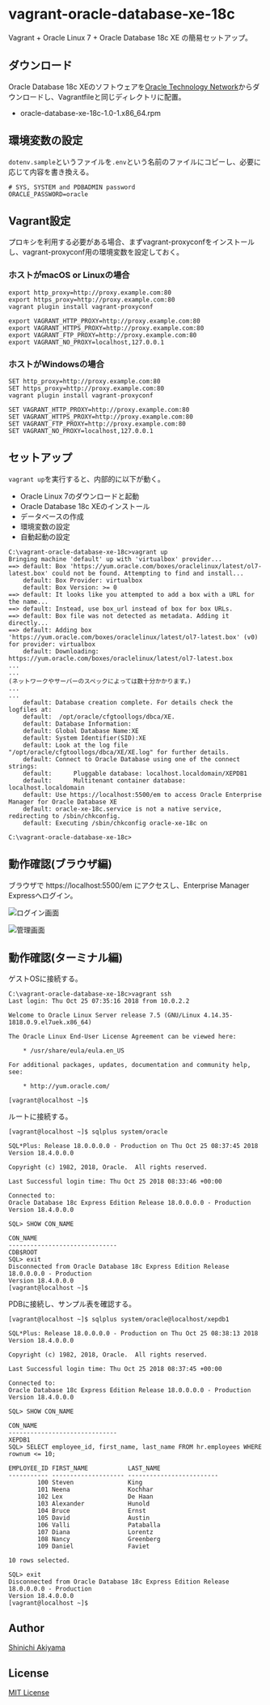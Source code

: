 vagrant-oracle-database-xe-18c
==============================

Vagrant + Oracle Linux 7 + Oracle Database 18c XE の簡易セットアップ。

ダウンロード
------------

Oracle Database 18c XEのソフトウェアを[Oracle Technology Network](https://www.oracle.com/technetwork/database/database-technologies/express-edition/downloads/index.html)からダウンロードし、Vagrantfileと同じディレクトリに配置。

* oracle-database-xe-18c-1.0-1.x86_64.rpm

環境変数の設定
--------------

`dotenv.sample`というファイルを`.env`という名前のファイルにコピーし、必要に応じて内容を書き換える。

```
# SYS, SYSTEM and PDBADMIN password
ORACLE_PASSWORD=oracle
```

Vagrant設定
-----------

プロキシを利用する必要がある場合、まずvagrant-proxyconfをインストールし、vagrant-proxyconf用の環境変数を設定しておく。

### ホストがmacOS or Linuxの場合 ###

```
export http_proxy=http://proxy.example.com:80
export https_proxy=http://proxy.example.com:80
vagrant plugin install vagrant-proxyconf

export VAGRANT_HTTP_PROXY=http://proxy.example.com:80
export VAGRANT_HTTPS_PROXY=http://proxy.example.com:80
export VAGRANT_FTP_PROXY=http://proxy.example.com:80
export VAGRANT_NO_PROXY=localhost,127.0.0.1
```

### ホストがWindowsの場合 ###

```
SET http_proxy=http://proxy.example.com:80
SET https_proxy=http://proxy.example.com:80
vagrant plugin install vagrant-proxyconf

SET VAGRANT_HTTP_PROXY=http://proxy.example.com:80
SET VAGRANT_HTTPS_PROXY=http://proxy.example.com:80
SET VAGRANT_FTP_PROXY=http://proxy.example.com:80
SET VAGRANT_NO_PROXY=localhost,127.0.0.1
```

セットアップ
------------

`vagrant up`を実行すると、内部的に以下が動く。

* Oracle Linux 7のダウンロードと起動
* Oracle Database 18c XEのインストール
* データベースの作成
* 環境変数の設定
* 自動起動の設定

```
C:\vagrant-oracle-database-xe-18c>vagrant up
Bringing machine 'default' up with 'virtualbox' provider...
==> default: Box 'https://yum.oracle.com/boxes/oraclelinux/latest/ol7-latest.box' could not be found. Attempting to find and install...
    default: Box Provider: virtualbox
    default: Box Version: >= 0
==> default: It looks like you attempted to add a box with a URL for the name...
==> default: Instead, use box_url instead of box for box URLs.
==> default: Box file was not detected as metadata. Adding it directly...
==> default: Adding box 'https://yum.oracle.com/boxes/oraclelinux/latest/ol7-latest.box' (v0) for provider: virtualbox
    default: Downloading: https://yum.oracle.com/boxes/oraclelinux/latest/ol7-latest.box
...
...
(ネットワークやサーバーのスペックによっては数十分かかります。)
...
...
    default: Database creation complete. For details check the logfiles at:
    default:  /opt/oracle/cfgtoollogs/dbca/XE.
    default: Database Information:
    default: Global Database Name:XE
    default: System Identifier(SID):XE
    default: Look at the log file "/opt/oracle/cfgtoollogs/dbca/XE/XE.log" for further details.
    default: Connect to Oracle Database using one of the connect strings:
    default:      Pluggable database: localhost.localdomain/XEPDB1
    default:      Multitenant container database: localhost.localdomain
    default: Use https://localhost:5500/em to access Oracle Enterprise Manager for Oracle Database XE
    default: oracle-xe-18c.service is not a native service, redirecting to /sbin/chkconfig.
    default: Executing /sbin/chkconfig oracle-xe-18c on

C:\vagrant-oracle-database-xe-18c>
```

動作確認(ブラウザ編)
--------------------

ブラウザで https://localhost:5500/em にアクセスし、Enterprise Manager Expressへログイン。

![ログイン画面](localhost_5500_em_login.png)

![管理画面](localhost_5500_em_shell.png)

動作確認(ターミナル編)
----------------------

ゲストOSに接続する。

```
C:\vagrant-oracle-database-xe-18c>vagrant ssh
Last login: Thu Oct 25 07:35:16 2018 from 10.0.2.2

Welcome to Oracle Linux Server release 7.5 (GNU/Linux 4.14.35-1818.0.9.el7uek.x86_64)

The Oracle Linux End-User License Agreement can be viewed here:

    * /usr/share/eula/eula.en_US

For additional packages, updates, documentation and community help, see:

    * http://yum.oracle.com/

[vagrant@localhost ~]$
```

ルートに接続する。

```
[vagrant@localhost ~]$ sqlplus system/oracle

SQL*Plus: Release 18.0.0.0.0 - Production on Thu Oct 25 08:37:45 2018
Version 18.4.0.0.0

Copyright (c) 1982, 2018, Oracle.  All rights reserved.

Last Successful login time: Thu Oct 25 2018 08:33:46 +00:00

Connected to:
Oracle Database 18c Express Edition Release 18.0.0.0.0 - Production
Version 18.4.0.0.0

SQL> SHOW CON_NAME

CON_NAME
------------------------------
CDB$ROOT
SQL> exit
Disconnected from Oracle Database 18c Express Edition Release 18.0.0.0.0 - Production
Version 18.4.0.0.0
[vagrant@localhost ~]$
```

PDBに接続し、サンプル表を確認する。

```
[vagrant@localhost ~]$ sqlplus system/oracle@localhost/xepdb1

SQL*Plus: Release 18.0.0.0.0 - Production on Thu Oct 25 08:38:13 2018
Version 18.4.0.0.0

Copyright (c) 1982, 2018, Oracle.  All rights reserved.

Last Successful login time: Thu Oct 25 2018 08:37:45 +00:00

Connected to:
Oracle Database 18c Express Edition Release 18.0.0.0.0 - Production
Version 18.4.0.0.0

SQL> SHOW CON_NAME

CON_NAME
------------------------------
XEPDB1
SQL> SELECT employee_id, first_name, last_name FROM hr.employees WHERE rownum <= 10;

EMPLOYEE_ID FIRST_NAME           LAST_NAME
----------- -------------------- -------------------------
        100 Steven               King
        101 Neena                Kochhar
        102 Lex                  De Haan
        103 Alexander            Hunold
        104 Bruce                Ernst
        105 David                Austin
        106 Valli                Pataballa
        107 Diana                Lorentz
        108 Nancy                Greenberg
        109 Daniel               Faviet

10 rows selected.

SQL> exit
Disconnected from Oracle Database 18c Express Edition Release 18.0.0.0.0 - Production
Version 18.4.0.0.0
[vagrant@localhost ~]$
```

Author
------

[Shinichi Akiyama](https://github.com/shakiyam)

License
-------

[MIT License](http://www.opensource.org/licenses/mit-license.php)
